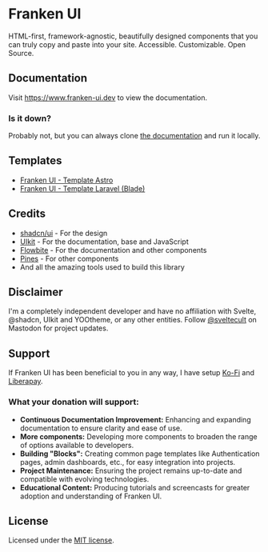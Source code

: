 # Franken UI

HTML-first, framework-agnostic, beautifully designed components that you can truly copy and paste into your site. Accessible. Customizable. Open Source.

## Documentation

Visit https://www.franken-ui.dev to view the documentation.

### Is it down?

Probably not, but you can always clone [the documentation](https://github.com/sveltecult/franken-ui-site) and run it locally.

## Templates
- [Franken UI - Template Astro](https://github.com/sveltecult/franken-ui-template-astro/)
- [Franken UI - Template Laravel (Blade)](https://github.com/sveltecult/franken-ui-template-laravel/)

## Credits
- [shadcn/ui](https://ui.shadcn.com) - For the design
- [UIkit](https://getuikit.com) - For the documentation, base and JavaScript
- [Flowbite](https://flowbite.com) - For the documentation and other components
- [Pines](https://devdojo.com/pines) - For other components
- And all the amazing tools used to build this library

## Disclaimer

I'm a completely independent developer and have no affiliation with Svelte, @shadcn, UIkit and YOOtheme, or any other entities. Follow [@sveltecult](https://mas.to/@sveltecult) on Mastodon for project updates.

## Support

If Franken UI has been beneficial to you in any way, I have setup [Ko-Fi](https://ko-fi.com/sveltecult/) and [Liberapay](https://liberapay.com/sveltecult/).

### What your donation will support:

- **Continuous Documentation Improvement:** Enhancing and expanding documentation to ensure clarity and ease of use.
- **More components:** Developing more components to broaden the range of options available to developers.
- **Building "Blocks":** Creating common page templates like Authentication pages, admin dashboards, etc., for easy integration into projects.
- **Project Maintenance:** Ensuring the project remains up-to-date and compatible with evolving technologies.
- **Educational Content:** Producing tutorials and screencasts for greater adoption and understanding of Franken UI.

## License

Licensed under the [MIT license](https://github.com/sveltecult/franken-ui/blob/master/LICENSE.md).